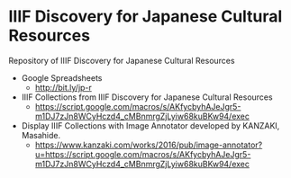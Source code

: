 # IIIF Discovery for Japanese Cultural Resources
Repository of IIIF Discovery for Japanese Cultural Resources

* Google Spreadsheets
    * http://bit.ly/jp-r
* IIIF Collections from IIIF Discovery for Japanese Cultural Resources
    * https://script.google.com/macros/s/AKfycbyhAJeJgr5-m1DJ7zJn8WCyHczd4_cMBnmrgZjLyiw68kuBKw94/exec
* Display IIIF Collections with Image Annotator developed by KANZAKI, Masahide.
    * https://www.kanzaki.com/works/2016/pub/image-annotator?u=https://script.google.com/macros/s/AKfycbyhAJeJgr5-m1DJ7zJn8WCyHczd4_cMBnmrgZjLyiw68kuBKw94/exec

